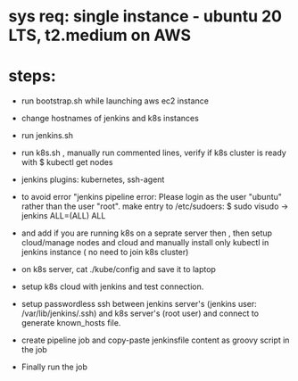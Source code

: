 # sys req: single instance - ubuntu 20 LTS, t2.medium on AWS

# steps:
-  run bootstrap.sh while launching aws ec2 instance
- change hostnames of jenkins and k8s instances
-  run jenkins.sh
-  run k8s.sh , manually run commented lines, verify if k8s cluster is ready with $ kubectl get nodes
-  jenkins plugins: kubernetes, ssh-agent
-  to avoid error "jenkins pipeline error: Please login as the user "ubuntu" rather than the user "root".
make entry to /etc/sudoers: 
\$ sudo visudo ->  
jenkins ALL=(ALL) ALL

- and add if you are running k8s on a seprate server then , then setup cloud/manage nodes and cloud and manually install only kubectl in jenkins instance ( no need to join k8s cluster)

- on k8s server, cat ./kube/config and save it to laptop
- setup k8s cloud with jenkins and test connection.

- setup passwordless ssh between jenkins server's (jenkins user: /var/lib/jenkins/.ssh) and k8s server's (root user) and connect to generate known_hosts file.
- create pipeline job and copy-paste jenkinsfile content as groovy script in the job
- Finally run the job


